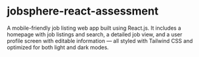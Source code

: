 # jobsphere-react-assessment
A mobile-friendly job listing web app built using React.js. It includes a homepage with job listings and search, a detailed job view, and a user profile screen with editable information — all styled with Tailwind CSS and optimized for both light and dark modes.
